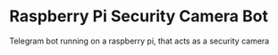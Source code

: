# Raspberry Pi Security Camera Bot
Telegram bot running on a raspberry pi, that acts as a security camera
